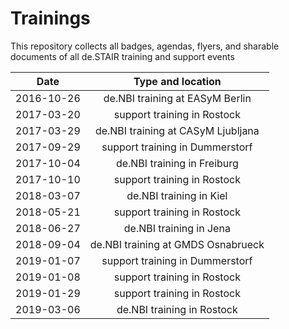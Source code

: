# Trainings

This repository collects all badges, agendas, flyers, and sharable documents of all de.STAIR training and support events

| **Date** | **Type and location** |
| :---: | :---: |
| 2016-10-26 | de.NBI training at EASyM Berlin |
| 2017-03-20 | support training in Rostock |
| 2017-03-29 | de.NBI training at CASyM Ljubljana |
| 2017-09-29 | support training in Dummerstorf |
| 2017-10-04 | de.NBI training in Freiburg |
| 2017-10-10 | support training in Rostock |
| 2018-03-07 | de.NBI training in Kiel |
| 2018-05-21 | support training in Rostock |
| 2018-06-27 | de.NBI training in Jena |
| 2018-09-04 | de.NBI training at GMDS Osnabrueck |
| 2019-01-07 | support training in Dummerstorf |
| 2019-01-08 | support training in Rostock |
| 2019-01-29 | support training in Rostock |
| 2019-03-06 | de.NBI training in Rostock |

